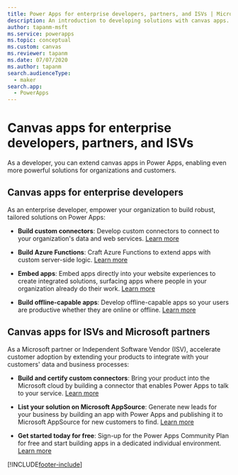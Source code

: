 ```yaml
---
title: Power Apps for enterprise developers, partners, and ISVs | Microsoft Docs
description: An introduction to developing solutions with canvas apps.
author: tapanm-msft
ms.service: powerapps
ms.topic: conceptual
ms.custom: canvas
ms.reviewer: tapanm
ms.date: 07/07/2020
ms.author: tapanm
search.audienceType: 
  - maker
search.app: 
  - PowerApps
---
```


# Canvas apps for enterprise developers, partners, and ISVs

As a developer, you can extend canvas apps in Power Apps, enabling even more powerful solutions for organizations and customers.

## Canvas apps for enterprise developers

As an enterprise developer, empower your organization to build robust, tailored solutions on Power Apps:

- **Build custom connectors**: Develop custom connectors to connect to your organization's data and web services. [Learn more](/connectors/custom-connectors/)

- **Build Azure Functions**: Craft Azure Functions to extend apps with custom server-side logic. [Learn more](/azure/azure-functions/app-service-export-api-to-powerapps-and-flow)

- **Embed apps**: Embed apps directly into your website experiences to create integrated solutions, surfacing apps where people in your organization already do their work. [Learn more](embed-apps-dev.md)

- **Build offline-capable apps**: Develop offline-capable apps so your users are productive whether they are online or offline. [Learn more](offline-apps.md)

## Canvas apps for ISVs and Microsoft partners

As a Microsoft partner or Independent Software Vendor (ISV), accelerate customer adoption by extending your products to integrate with your customers' data and business processes:

- **Build and certify custom connectors**: Bring your product into the Microsoft cloud by building a connector that enables Power Apps to talk to your service. [Learn more](/connectors/custom-connectors/submit-certification)

- **List your solution on Microsoft AppSource**: Generate new leads for your business by building an app with Power Apps and publishing it to Microsoft AppSource for new customers to find. [Learn more](../../developer/data-platform/publish-app-appsource.md)

- **Get started today for free**: Sign-up for the Power Apps Community Plan for free and start building apps in a dedicated individual environment. [Learn more](../dev-community-plan.md)


[!INCLUDE[footer-include](../../includes/footer-banner.md)]